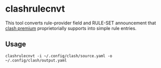 # clashrulecnvt
This tool converts rule-provider field and RULE-SET announcement that [clash premium](https://github.com/Dreamacro/clash/releases/tag/premium) proprietorially supports into simple rule entries.

## Usage
```
clashrulecnvt -i ~/.config/clash/source.yaml -o ~/.config/clash/output.yaml
```
